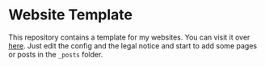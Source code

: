 # Website Template

This repository contains a template for my websites.
You can visit it over [here](https://jvpichowski.github.io/website-template/).
Just edit the config and the legal notice and start to add some pages or posts in the `_posts` folder.
